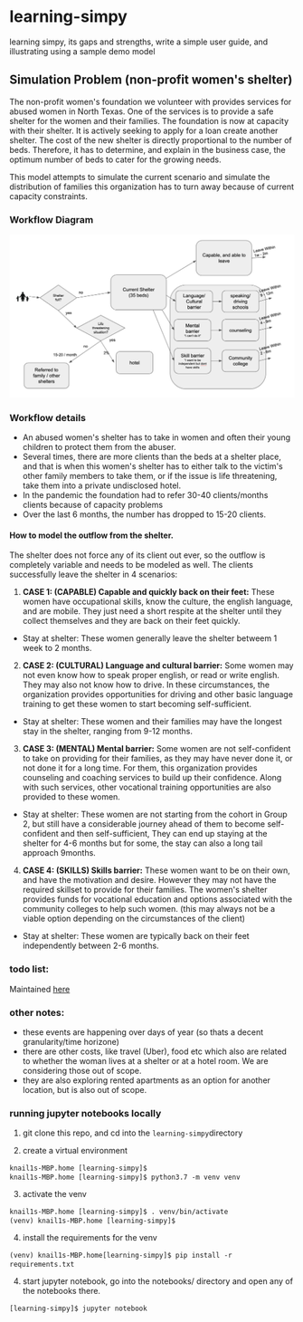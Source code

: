 # learning-simpy
learning simpy, its gaps and strengths, write a simple user guide, and illustrating using a sample demo model


## Simulation Problem (non-profit women's shelter)

The non-profit women's foundation we volunteer with provides services for abused women in North Texas. One of the services is to provide a safe shelter for the women and their families.
The foundation is now at capacity with their shelter. It is actively seeking to apply for a loan create another shelter. The cost of the new shelter is directly proportional to the number of beds. Therefore, it has to determine, and explain in the business case, the optimum number of beds to cater for the growing needs.

This model attempts to simulate the current scenario and simulate the distribution of families this organization has to turn away because of current capacity constraints.

### Workflow Diagram

![The workflow for clients coming into the shelter](images/shelter-workflow.png "Shelter Workflow")



### Workflow details

- An abused women's shelter has to take in women and often their young children to protect them from the abuser. 
- Several times, there are more clients than the beds at a shelter place, and that is when this women's shelter has to either talk to the victim's other family members to take them, or if the issue is life threatening, take them into a private undisclosed hotel.
- In the pandemic the foundation had to refer 30-40 clients/months clients because of capacity problems
- Over the last 6 months, the number has dropped to 15-20 clients.


#### How to model the outflow from the shelter. 


The shelter does not force any of its client out ever, so the outflow is completely variable and needs to be modeled as well. The clients successfully leave the shelter in 4 scenarios:

1. **CASE 1: (CAPABLE) Capable and quickly back on their feet:** These women have occupational skills, know the culture, the english language, and are mobile. They just need a short respite at the shelter until they collect themselves and they are back on their feet quickly.
- Stay at shelter: These women generally leave the shelter betweem 1 week to 2 months.

2. **CASE 2: (CULTURAL) Language and cultural barrier:** Some women may not even know how to speak proper english, or read or write english. They may also not know how to drive. In these circumstances, the organization provides opportunities for driving and other basic language training to get these women to start becoming self-sufficient. 
- Stay at shelter: These women and their families may have the longest stay in the shelter, ranging from 9-12 months.

3. **CASE 3: (MENTAL) Mental barrier:** Some women are not self-confident to take on providing for their families, as they may have never done it, or not done it for a long time. For them, this organization provides counseling and coaching services to build up their confidence. Along with such services, other vocational training opportunities are also provided to these women.
- Stay at shelter: These women are not starting from the cohort in Group 2, but still have a considerable journey ahead of them to become self-confident and then self-sufficient, They can end up staying at the shelter for 4-6 months but for some, the stay can also a long tail approach 9months.

4. **CASE 4: (SKILLS) Skills barrier:** These women want to be on their own, and have the motivation and desire. However they may not have the required skillset to provide for their families. The women's shelter provides funds for vocational education and options associated with the community colleges to help such women. (this may always not be a viable option depending on the circumstances of the client)
- Stay at shelter: These women are typically back on their feet independently between 2-6 months.


### todo list:

Maintained [here](https://docs.google.com/spreadsheets/d/1JxEUYGeIJr_GaAnwlvuwT7JyXx9fI1BQMFuis9mdcBY/edit#gid=0)


### other notes:

- these events are happening over days of year (so thats a decent granularity/time horizone)
- there are other costs, like travel (Uber), food etc which also are related to whether the woman lives at a shelter or at a hotel room. We are considering those out of scope.
- they are also exploring rented apartments as an option for another location, but is also out of scope.



### running jupyter notebooks locally

1. git clone this repo, and cd into the `learning-simpy`directory

2. create a virtual environment 

```
knail1s-MBP.home [learning-simpy]$
knail1s-MBP.home [learning-simpy]$ python3.7 -m venv venv
```

3. activate the venv

```
knail1s-MBP.home [learning-simpy]$ . venv/bin/activate
(venv) knail1s-MBP.home [learning-simpy]$
```

4. install the requirements for the venv
```
(venv) knail1s-MBP.home[learning-simpy]$ pip install -r requirements.txt
```

4. start jupyter notebook, go into the notebooks/ directory and open any of the notebooks there.

```
[learning-simpy]$ jupyter notebook
```